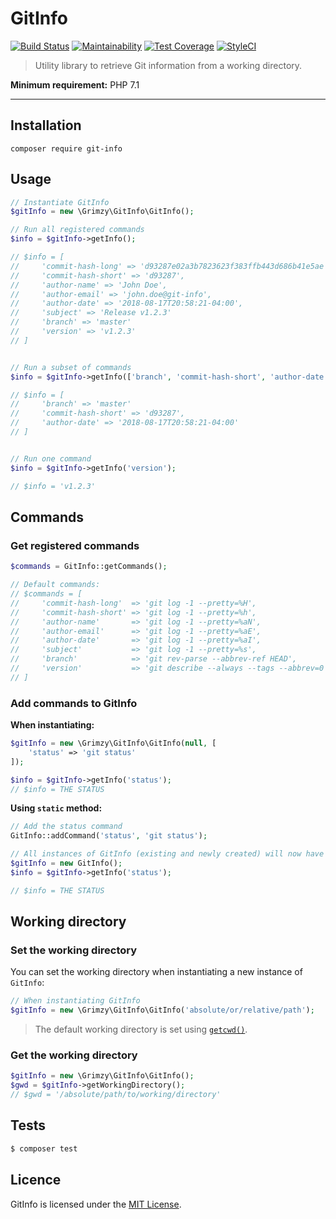 # GitInfo
[![Build Status](https://travis-ci.org/grimzy/git-info.svg?branch=master)](https://travis-ci.org/grimzy/git-info) [![Maintainability](https://api.codeclimate.com/v1/badges/a470ddc2d9cec40c6b2f/maintainability)](https://codeclimate.com/github/grimzy/git-info/maintainability) [![Test Coverage](https://api.codeclimate.com/v1/badges/a470ddc2d9cec40c6b2f/test_coverage)](https://codeclimate.com/github/grimzy/git-info/test_coverage) [![StyleCI](https://github.styleci.io/repos/145178864/shield?branch=master)](https://github.styleci.io/repos/145178864)

> Utility library to retrieve Git information from a working directory.

**Minimum requirement:** PHP 7.1

----

## Installation

```shell
composer require git-info
```



## Usage

```php
// Instantiate GitInfo
$gitInfo = new \Grimzy\GitInfo\GitInfo();

// Run all registered commands
$info = $gitInfo->getInfo();

// $info = [
//     'commit-hash-long' => 'd93287e02a3b7823623f383ffb443d686b41e5ae',
//     'commit-hash-short' => 'd93287',
//     'author-name' => 'John Doe',
//     'author-email' => 'john.doe@git-info',
//     'author-date' => '2018-08-17T20:58:21-04:00',
//     'subject' => 'Release v1.2.3'
//     'branch' => 'master'
//     'version' => 'v1.2.3'
// ]


// Run a subset of commands
$info = $gitInfo->getInfo(['branch', 'commit-hash-short', 'author-date']);

// $info = [
//     'branch' => 'master'
//     'commit-hash-short' => 'd93287',
//     'author-date' => '2018-08-17T20:58:21-04:00'
// ]


// Run one command
$info = $gitInfo->getInfo('version');

// $info = 'v1.2.3'
```



## Commands

### Get registered commands

```php
$commands = GitInfo::getCommands();

// Default commands:
// $commands = [
//     'commit-hash-long'  => 'git log -1 --pretty=%H',
//     'commit-hash-short' => 'git log -1 --pretty=%h',
//     'author-name'       => 'git log -1 --pretty=%aN',
//     'author-email'      => 'git log -1 --pretty=%aE',
//     'author-date'       => 'git log -1 --pretty=%aI',
//     'subject'           => 'git log -1 --pretty=%s',
//     'branch'            => 'git rev-parse --abbrev-ref HEAD',
//     'version'           => 'git describe --always --tags --abbrev=0'
// ]
```

### Add commands to GitInfo

**When instantiating:**

```php
$gitInfo = new \Grimzy\GitInfo\GitInfo(null, [
    'status' => 'git status'
]);

$info = $gitInfo->getInfo('status');
// $info = THE STATUS
```

**Using `static` method:**

```php
// Add the status command
GitInfo::addCommand('status', 'git status');

// All instances of GitInfo (existing and newly created) will now have a status command
$gitInfo = new GitInfo();
$info = $gitInfo->getInfo('status');

// $info = THE STATUS
```



## Working directory

### Set the working directory

You can set the working directory when instantiating a new instance of `GitInfo`:

```php
// When instantiating GitInfo
$gitInfo = new \Grimzy\GitInfo\GitInfo('absolute/or/relative/path');
```

> The default working directory is set using [`getcwd()`](http://php.net/manual/en/function.getcwd.php).

### Get the working directory

```php
$gitInfo = new \Grimzy\GitInfo\GitInfo();
$gwd = $gitInfo->getWorkingDirectory();
// $gwd = '/absolute/path/to/working/directory'
```



## Tests

```sh
$ composer test
```



## Licence

GitInfo is licensed under the [MIT License](LICENSE).